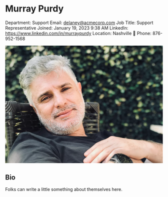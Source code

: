 # Murray Purdy

Department: Support
Email: delaney@acmecorp.com
Job Title: Support Representative
Joined: January 19, 2023 9:38 AM
LinkedIn: https://www.linkedin.com/in/murraypurdy
Location: Nashville 🎸
Phone: 876-952-1568

![Murray%20Purdy%206b52534942f945bdb4640c666302ad82/Screen_Shot_2019-06-05_at_7.17.43_PM.png](Murray%20Purdy%206b52534942f945bdb4640c666302ad82/Screen_Shot_2019-06-05_at_7.17.43_PM.png)

## Bio

Folks can write a little something about themselves here.